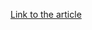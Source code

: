[Link to the article](https://news.sophos.com/en-us/2020/05/21/ragnar-locker-ransomware-deploys-virtual-machine-to-dodge-security/)
